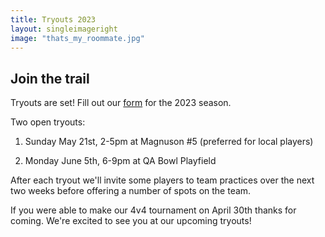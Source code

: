 ```yaml
---
title: Tryouts 2023
layout: singleimageright
image: "thats_my_roommate.jpg"
---
```


## Join the trail

Tryouts are set! Fill out our [form](https://forms.gle/BNT7k4RqhSHUEFRr9) for the 2023 season.

Two open tryouts:

1. Sunday May 21st, 2-5pm at Magnuson #5 (preferred for local players)

2. Monday June 5th, 6-9pm at QA Bowl Playfield

After each tryout we'll invite some players to team practices over the next
two weeks before offering a number of spots on the team.


If you were able to make our 4v4 tournament on April 30th thanks for coming.
We're excited to see you at our upcoming tryouts!
